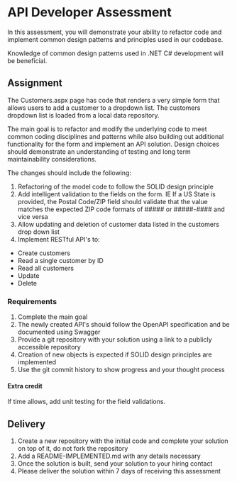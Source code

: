 # API Developer Assessment

In this assessment, you will demonstrate your ability to refactor code and implement common design patterns and principles used in our codebase.

Knowledge of common design patterns used in .NET C# development will be beneficial.
## Assignment

The Customers.aspx page has code that renders a very simple form that allows users to add a customer to a dropdown list. The customers
dropdown list is loaded from a local data repository.

The main goal is to refactor and modify the underlying code to meet common coding disciplines and patterns while also building out additional 
functionality for the form and implement an API solution. Design choices should demonstrate an understanding of testing and long term maintainability considerations.

The changes should include the following:

1. Refactoring of the model code to follow the SOLID design principle
2. Add intelligent validation to the fields on the form. IE If a US State is provided, the Postal Code/ZIP field should validate that the 
value matches the expected ZIP code formats of ##### or #####-#### and vice versa
3. Allow updating and deletion of customer data listed in the customers drop down list
4. Implement RESTful API's to:
  - Create customers
  - Read a single customer by ID
  - Read all customers
  - Update
  - Delete

### Requirements

1. Complete the main goal
2. The newly created API's should follow the OpenAPI specification and be documented using Swagger
3. Provide a git repository with your solution using a link to a publicly accessible repository
4. Creation of new objects is expected if SOLID design principles are implemented
5. Use the git commit history to show progress and your thought process

#### Extra credit

If time allows, add unit testing for the field validations.

## Delivery

1. Create a new repository with the initial code and complete your solution on top of it, do not fork the repository
2. Add a README-IMPLEMENTED.md with any details necessary
3. Once the solution is built, send your solution to your hiring contact
4. Please deliver the solution within 7 days of receiving this assessment
